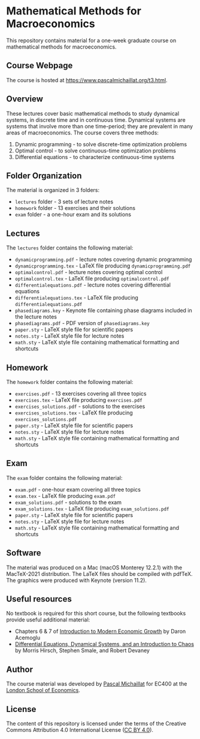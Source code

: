 # Mathematical Methods for Macroeconomics

This repository contains material for a one-week graduate course on mathematical methods for macroeconomics.

## Course Webpage

The course is hosted at https://www.pascalmichaillat.org/t3.html.

## Overview

These lectures cover basic mathematical methods to study dynamical systems, in discrete time and in continuous time. Dynamical systems are systems that involve more than one time-period; they are prevalent in many areas of macroeconomics. The course covers three methods:

1. Dynamic programming - to solve discrete-time optimization problems
2. Optimal control - to solve continuous-time optimization problems
3. Differential equations - to characterize continuous-time systems

## Folder Organization

The material is organized in 3 folders:

* `lectures` folder - 3 sets of lecture notes
* `homework` folder - 13 exercises and their solutions
* `exam` folder - a one-hour exam and its solutions

## Lectures

The `lectures` folder contains the following material:

* `dynamicprogramming.pdf` - lecture notes covering dynamic programming
* `dynamicprogramming.tex` - LaTeX file producing  `dynamicprogramming.pdf`
* `optimalcontrol.pdf` - lecture notes covering optimal control
* `optimalcontrol.tex` - LaTeX file producing  `optimalcontrol.pdf`
* `differentialequations.pdf` - lecture notes covering differential equations
* `differentialequations.tex` - LaTeX file producing  `differentialequations.pdf`
* `phasediagrams.key` - Keynote file containing phase diagrams included in the lecture notes
* `phasediagrams.pdf` - PDF version of `phasediagrams.key`
* `paper.sty` - LaTeX style file for scientific papers
* `notes.sty` - LaTeX style file for lecture notes
* `math.sty` - LaTeX style file containing mathematical formatting and shortcuts

## Homework

The `homework` folder contains the following material:

* `exercises.pdf` - 13 exercises covering all three topics
* `exercises.tex` - LaTeX file producing  `exercises.pdf`
* `exercises_solutions.pdf` - solutions to the exercises
* `exercises_solutions.tex` - LaTeX file producing `exercises_solutions.pdf`
* `paper.sty` - LaTeX style file for scientific papers
* `notes.sty` - LaTeX style file for lecture notes
* `math.sty` - LaTeX style file containing mathematical formatting and shortcuts

## Exam

The `exam` folder contains the following material:

* `exam.pdf` - one-hour exam covering all three topics
* `exam.tex` - LaTeX file producing  `exam.pdf`
* `exam_solutions.pdf` - solutions to the exam
* `exam_solutions.tex` - LaTeX file producing  `exam_solutions.pdf`
* `paper.sty` - LaTeX style file for scientific papers
* `notes.sty` - LaTeX style file for lecture notes
* `math.sty` - LaTeX style file containing mathematical formatting and shortcuts

## Software

The material was produced on a Mac (macOS Monterey 12.2.1) with the MacTeX-2021 distribution. The LaTeX files should be compiled with pdfTeX. The graphics were produced with Keynote (version 11.2).

## Useful resources

No textbook is required for this short course, but the following textbooks provide useful additional material:

* Chapters 6 & 7 of [Introduction to Modern Economic Growth](https://press.princeton.edu/books/hardcover/9780691132921/introduction-to-modern-economic-growth) by Daron Acemoglu
* [Differential Equations, Dynamical Systems, and an Introduction to Chaos](https://www.sciencedirect.com/book/9780123820105/differential-equations-dynamical-systems-and-an-introduction-to-chaos) by Morris Hirsch, Stephen Smale, and Robert Devaney

## Author

The course material was developed by [Pascal Michaillat](https://www.pascalmichaillat.org/) for EC400 at the [London School of Economics](https://www.lse.ac.uk).

## License

The content of this repository is licensed under the terms of the Creative Commons Attribution 4.0 International License ([CC BY 4.0](http://creativecommons.org/licenses/by/4.0/)).
